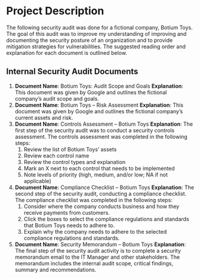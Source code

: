 # Project Description

The following security audit was done for a fictional company, Botium Toys. The goal of this audit was to improve my understanding of improving and documenting the security posture of an organization and to provide mitigation strategies for vulnerabilities. The suggested reading order and explanation for each document is outlined below.

## Internal Security Audit Documents

1.	**Document Name**: Botium Toys: Audit Scope and Goals
   **Explanation**: This document was given by Google and outlines the fictional company’s audit scope and goals.
2.	**Document Name**: Botium Toys – Risk Assessment
   **Explanation**: This document was given by Google and outlines the fictional company’s current assets and risk.
3.	**Document Name**: Controls Assessment – Botium Toys
   **Explanation**: The first step of the security audit was to conduct a security controls assessment. The controls assessment was completed in the following steps:
    1.	Review the list of Botium Toys’ assets
    2.	Review each control name
    3.	Review the control types and explanation 
    4.	Mark an X next to each control that needs to be implemented
    5.	Note levels of priority (high, medium, and/or low; NA if not applicable)
4.	**Document Name**: Compliance Checklist – Botium Toys
   **Explanation**: The second step of the security audit, conducting a compliance checklist. The compliance checklist was completed in the following steps:
    1.	Consider where the company conducts business and how they receive payments from customers.
    2.	Click the boxes to select the compliance regulations and standards that Botium Toys needs to adhere to.
    3.	Explain why the company needs to adhere to the selected compliance regulations and standards. 
5.	**Document Name**: Security Memorandum – Botium Toys
   **Explanation**: The final step of the security audit activity is to complete a security memorandum email to the IT Manager and other stakeholders. The memorandum includes the internal audit scope, critical findings, summary and recommendations.

